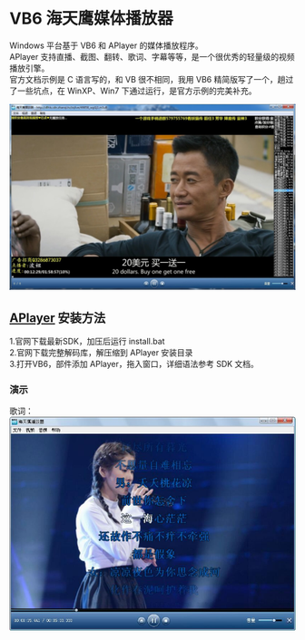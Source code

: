 # VB6 海天鹰媒体播放器
Windows 平台基于 VB6 和 APlayer 的媒体播放程序。  
APlayer 支持直播、截图、翻转、歌词、字幕等等，是一个很优秀的轻量级的视频播放引擎。  
官方文档示例是 C 语言写的，和 VB 很不相同，我用 VB6 精简版写了一个，趟过了一些坑点，在 WinXP、Win7 下通过运行，是官方示例的完美补充。

![alt](preview.jpg)  

## [APlayer](http://aplayer.open.xunlei.com/) 安装方法  
1.官网下载最新SDK，加压后运行 install.bat  
2.官网下载完整解码库，解压缩到 APlayer 安装目录  
3.打开VB6，部件添加 APlayer，拖入窗口，详细语法参考 SDK 文档。

### 演示
歌词：
![alt](lyric.jpg)  